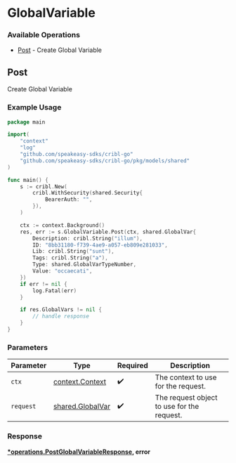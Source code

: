 # GlobalVariable

### Available Operations

* [Post](#post) - Create Global Variable

## Post

Create Global Variable

### Example Usage

```go
package main

import(
	"context"
	"log"
	"github.com/speakeasy-sdks/cribl-go"
	"github.com/speakeasy-sdks/cribl-go/pkg/models/shared"
)

func main() {
    s := cribl.New(
        cribl.WithSecurity(shared.Security{
            BearerAuth: "",
        }),
    )

    ctx := context.Background()
    res, err := s.GlobalVariable.Post(ctx, shared.GlobalVar{
        Description: cribl.String("illum"),
        ID: "8bb31180-f739-4ae9-a057-eb809e281033",
        Lib: cribl.String("sunt"),
        Tags: cribl.String("a"),
        Type: shared.GlobalVarTypeNumber,
        Value: "occaecati",
    })
    if err != nil {
        log.Fatal(err)
    }

    if res.GlobalVars != nil {
        // handle response
    }
}
```

### Parameters

| Parameter                                             | Type                                                  | Required                                              | Description                                           |
| ----------------------------------------------------- | ----------------------------------------------------- | ----------------------------------------------------- | ----------------------------------------------------- |
| `ctx`                                                 | [context.Context](https://pkg.go.dev/context#Context) | :heavy_check_mark:                                    | The context to use for the request.                   |
| `request`                                             | [shared.GlobalVar](../../models/shared/globalvar.md)  | :heavy_check_mark:                                    | The request object to use for the request.            |


### Response

**[*operations.PostGlobalVariableResponse](../../models/operations/postglobalvariableresponse.md), error**

